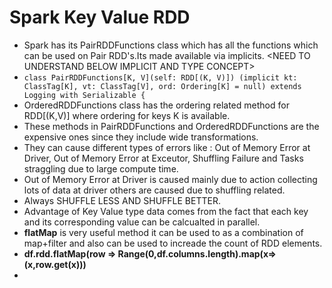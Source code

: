 # Spark Key Value RDD

* Spark has its PairRDDFunctions class which has all the functions which can be used on Pair RDD's.Its made available via implicits. &lt;NEED TO UNDERSTAND BELOW IMPLICIT AND TYPE CONCEPT&gt;
* `class PairRDDFunctions[K, V](self: RDD[(K, V)]) (implicit kt: ClassTag[K], vt: ClassTag[V], ord: Ordering[K] = null) extends Logging with Serializable {`
* OrderedRDDFunctions class has the ordering related method for RDD\[\(K,V\)\] where ordering for keys K is available.
* These methods in PairRDDFunctions and OrderedRDDFunctions are the expensive ones since they include wide transformations.
* They can cause different types of errors like : Out of Memory Error at Driver, Out of Memory Error at Exceutor, Shuffling Failure and Tasks straggling due to large compute time.
* Out of Memory Error at Driver is caused mainly due to action collecting lots of data at driver others are caused due to shuffling related.
* Always SHUFFLE LESS AND SHUFFLE BETTER.
* Advantage of Key Value type data comes from the fact that each key and its corresponding value can be calcualted in parallel.
* **flatMap** is very useful method it can be used to as a combination of map+filter and also can be used to increade the count of RDD elements.
* **df.rdd.flatMap\(row =&gt; Range\(0,df.columns.length\).map\(x=&gt;\(x,row.get\(x\)\)\)**
* 



